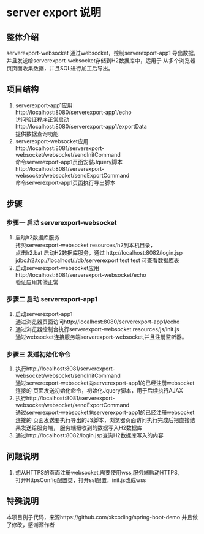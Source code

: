 #  server export 说明
##  整体介绍
serverexport-websocket 通过websocket，控制serverexport-app1
导出数据，并且发送给serverexport-websocket存储到H2数据库中，适用于
从多个浏览器页页面收集数据，并且SQL进行加工后导出。
##  项目结构
1. serverexport-app1应用  
http://localhost:8080/serverexport-app1/echo   
访问验证程序正常启动  
http://localhost:8080/serverexport-app1/exportData   
提供数据查询功能
2. serverexport-websocket应用  
http://localhost:8081/serverexport-websocket/websocket/sendInitCommand    
命令serverexport-app1页面安装Jquery脚本  
http://localhost:8081/serverexport-websocket/websocket/sendExportCommand  
命令serverexport-app1页面执行导出脚本  
##  步骤
###  步骤一 启动 serverexport-websocket
1. 启动h2数据库服务  
  拷贝serverexport-websocket resources/h2到本机目录，  
  点击h2.bat 启动H2数据库服务，通过 http://localhost:8082/login.jsp  
  jdbc:h2:tcp://localhost/./db/serverexport test test 可查看数据库表  
2. 启动serverexport-websocket应用  
  http://localhost:8081/serverexport-websocket/echo   
  验证应用其他正常
  
###  步骤二 启动 serverexport-app1
1. 启动serverexport-app1  
   通过浏览器页面访问http://localhost:8080/serverexport-app1/echo 
2. 通过浏览器控制台执行serverexport-websocket resources/js/init.js  
   通过websocket连接服务端serverexport-websocket,并且注册监听器。

###  步骤三 发送初始化命令
1. 执行http://localhost:8081/serverexport-websocket/websocket/sendInitCommand  
  通过serverexport-websocket向serverexport-app1的已经注册websocket连接的
  页面发送初始化命令，初始化Jquery脚本，用于后续执行AJAX
2. 执行http://localhost:8081/serverexport-websocket/websocket/sendExportCommand  
  通过serverexport-websocket向serverexport-app1的已经注册websocket连接的
  页面发送要执行导出的JS脚本，浏览器页面访问执行完成后把直接结果发送给服务端，
  服务端把收到的数据写入H2数据库
3. 通过http://localhost:8082/login.jsp查询H2数据库写入的内容  

##  问题说明
1. 想从HTTPS的页面注册websocket,需要使用wss,服务端启动HTTPS,  
   打开HttpsConfig配置类，打开ssl配置，init.js改成wss

##  特殊说明
本项目例子代码，来源https://github.com/xkcoding/spring-boot-demo
并且做了修改，感谢源作者
